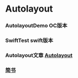 # Autolayout


### AutolayoutDemo OC版本

### SwiftTest swift版本

### Autolayout文章 [Autolayout](https://github.com/BranPeng/OC-AutoLayoutDemo/wiki/iOS%E4%BD%BF%E7%94%A8%E4%BB%A3%E7%A0%81%E8%BF%9B%E8%A1%8CAutoLayout%E8%87%AA%E5%8A%A8%E5%B8%83%E5%B1%80)

 ### [简书](http://www.jianshu.com/p/3546964996ff)

